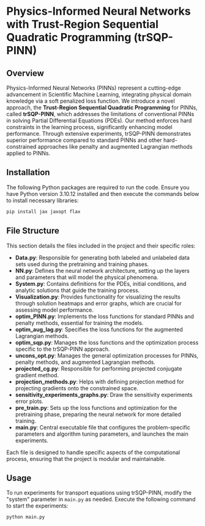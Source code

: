 # Physics-Informed Neural Networks with Trust-Region Sequential Quadratic Programming (trSQP-PINN)


## Overview
Physics-Informed Neural Networks (PINNs) represent a cutting-edge advancement in Scientific Machine Learning, integrating physical domain knowledge via a soft penalized loss function. We introduce a novel approach, the **Trust-Region Sequential Quadratic Programming** for PINNs, called **trSQP-PINN**, which addresses the limitations of conventional PINNs in solving Partial Differential Equations (PDEs). Our method enforces hard constraints in the learning process, significantly enhancing model performance. Through extensive experiments, trSQP-PINN demonstrates superior performance compared to standard PINNs and other hard-constrained approaches like penalty and augmented Lagrangian methods applied to PINNs.

## Installation
The following Python packages are required to run the code. Ensure you have Python version 3.10.12 installed and then execute the commands below to install necessary libraries:

```bash
pip install jax jaxopt flax
```

## File Structure
This section details the files included in the project and their specific roles:

- **Data.py**: Responsible for generating both labeled and unlabeled data sets used during the pretraining and training phases.
- **NN.py**: Defines the neural network architecture, setting up the layers and parameters that will model the physical phenomena.
- **System.py**: Contains definitions for the PDEs, initial conditions, and analytic solutions that guide the training process.
- **Visualization.py**: Provides functionality for visualizing the results through solution heatmaps and error graphs, which are crucial for assessing model performance.
- **optim_PINN.py**: Implements the loss functions for standard PINNs and penalty methods, essential for training the models.
- **optim_aug_lag.py**: Specifies the loss functions for the augmented Lagrangian methods.
- **optim_sqp.py**: Manages the loss functions and the optimization process specific to the trSQP-PINN approach.
- **uncons_opt.py**: Manages the general optimization processes for PINNs, penalty methods, and augmented Lagrangian methods.
- **projected_cg.py**: Responsible for performing projected conjugate gradient method. 
- **projection_methods.py**: Helps with defining projection method for projecting gradients onto the constrained space.
- **sensitivity_experiments_graphs.py**: Draw the sensitivity experiments error plots.
- **pre_train.py**: Sets up the loss functions and optimization for the pretraining phase, preparing the neural network for more detailed training.
- **main.py**: Central executable file that configures the problem-specific parameters and algorithm tuning parameters, and launches the main experiments.

Each file is designed to handle specific aspects of the computational process, ensuring that the project is modular and maintainable.


## Usage
To run experiments for transport equations using trSQP-PINN, modify the "system" parameter in `main.py` as needed. Execute the following command to start the experiments:
```bash
python main.py
```
